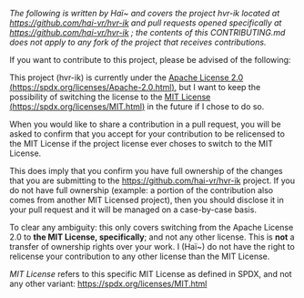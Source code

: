 *The following is written by Haï~ and covers the project hvr-ik located at https://github.com/hai-vr/hvr-ik and pull requests opened specifically
at https://github.com/hai-vr/hvr-ik ; the contents of this CONTRIBUTING.md does not apply to any fork of the project that receives contributions.* 

If you want to contribute to this project, please be advised of the following:

This project (hvr-ik) is currently under the [Apache License 2.0 (https://spdx.org/licenses/Apache-2.0.html)](https://spdx.org/licenses/Apache-2.0.html),
but I want to keep the possibility of switching the license to the [MIT License (https://spdx.org/licenses/MIT.html)](https://spdx.org/licenses/MIT.html)
in the future if I chose to do so.

When you would like to share a contribution in a pull request, you will be asked to confirm that you accept for your contribution
to be relicensed to the MIT License if the project license ever choses to switch to the MIT License.

This does imply that you confirm you have full ownership of the changes that you are submitting to the https://github.com/hai-vr/hvr-ik project.
If you do not have full ownership (example: a portion of the contribution also comes from another MIT Licensed project), then you should disclose
it in your pull request and it will be managed on a case-by-case basis.

To clear any ambiguity: this only covers switching from the Apache License 2.0 to **the MIT License, specifically**; and not any other license.
This is **not** a transfer of ownership rights over your work. I (Haï~) do not have the right to relicense your contribution to any other license
than the MIT License.

*MIT License* refers to this specific MIT License as defined in SPDX, and not any other variant: https://spdx.org/licenses/MIT.html
